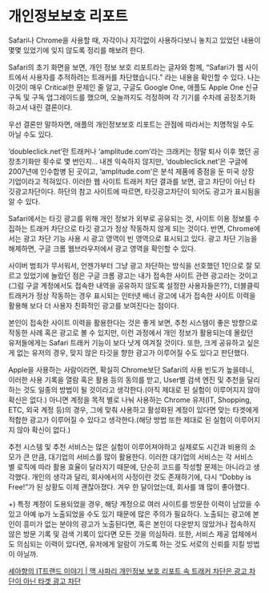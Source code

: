 # 개인정보보호 리포트

Safari나 Chrome을 사용할 때, 자각이나 지각없이 사용하다보니 놓치고 있었던 내용이 몇몇 있었기에 잊지 않도록 정리를 해보려 한다.

Safari의 초기 화면을 보면, 개인 정보 보호 리포트라는 글자와 함께, “Safari가 웹 사이트에서 사용자를 추적하려는 트래커를 차단했습니다.” 라는 내용을 확인할 수 있다. 나는 이것이 매우 Critical한 문제인 줄 알고, 구글도 Google One, 애플도 Apple One 신규 구독 및 구독 업그레이드를 했으며, 오늘까지도 걱정하며 각 기기를 수차례 공장초기화 하고서 내린 결론이다.

우선 결론만 말하자면, 애플의 개인정보보호 리포트는 관점에 따라서는 치명적일 수도 아닐 수도 있다. 

‘doubleclick.net’란 트래커나 ‘amplitude.com’라는 크래커는 정말 퇴사 이후 했던 공장초기화만 횟수로 몇 번인지… 내겐 익숙하지 않지만, ‘doubleclick.net’은 구글에 2007년에 인수합병 된 곳이고, ‘amplitude.com’은 분석 제품에 중점을 둔 미국 상장 기업이라고 적혀있다. 이러한 웹 사이트 트래커 차단 결과를 보면, 광고 차단이 아닌 타깃광고차단이다. 하단의 참고 사이트에 따르면, 타깃광고차단이 되어도 광고가 표시됨을 알 수 있다.

Safari에서는 타깃 광고를 위해 개인 정보가 외부로 공유되는 것, 사이트 이용 정보를 수집하는 트래커 차단으로 타깃 광고가 정상 작동하지 않게 되는 것이다. 반면, Chrome에서는 광고 차단 기능 사용 시 광고 영역이 빈 영역으로 표시되고 있다. 광고 차단 기능을 해제하면, 구글 크롬 웹브라우저에서 광고 영역을 확인할 수 있다.

사이버 범죄가 무서워서, 언젠가부터 그냥 광고 차단하는 방식을 선호했던 1인으로 잘 모르고 있었기에 놀랐던 점은 구글 크롬 광고는 내가 접속한 사이트 관련 광고라는 것이고(그럼 구글 계정에서도 접속한 내역을 공유하지 않도록 설정한 사용자들은??), 더블클릭 트래커가 정상 작동하는 경우 표시되는 인터넷 배너 광고에 내가 접속한 사이트 이력을 활용해 보다 더 사용자 친화적인 광고를 보여진다는 점이다.

본인이 접속한 사이트 이력을 활용한다는 것은 좋게 보면, 추천 시스템이 좋은 방향으로 작동한 사례 혹은 광고로 볼 수 있지만, 이런 과정에서 개인 정보가 활용되는데 몰랐던 유저들에게는 Safari 트래커 기능이 보다 낫게 여겨질 것이다. 또한, 크게 공유하고 싶은 게 없는 유저의 경우, 맞지 않은 타깃을 향한 광고가 이루어질 수도 있다고 판단했다.

Apple을 사용하는 사람이라면, 확실히 Chrome보단 Safari의 사용 빈도가 높을테니, 이러한 사용 기록을 열람 혹은 활용 등의 동의를 받고, User별 검색 엔진 및 추천을 달리하는 것도 일종의 방법이 될 것이라고 생각한다.(아직 제대로 된 실험이 이루어지지 않아 확신은 없다.) 아니면 계정을 목적 별로 나눠 사용하는 Chrome 유저(IT, Shopping, ETC, 외국 계정 등)의 경우, 그에 맞춰 사용하고 활성화된 계정이 있다면 맞는 타겟에게 적합한 광고가 이루어질 수 있다고 생각한다.(해당 방법 또한 제대로 된 실험이 이루어지지 않아 확신이 없다.) 

추천 시스템 및 추천 서비스는 많은 실험이 이루어져야하고 실제로도 시간과 비용의 소모가 큰 만큼, 대기업의 서비스를 많이 활용한다. 이러한 대기업의 서비스는 각 서비스 별 로직에 따라 활용 효율이 달라지기 때문에, 단순히 코드를 작성할 문제는 아니라고 생각했다. 개인의 생각과 달리, 회사에서의 사정이란 것도 존재하기에, 다시 “Dobby is Free!”가 된 상황도 이제 괜찮아졌다. 겨우 한 달이었는데, 회사를 꽤 많이 좋아했다.

+) 특정 계정이 도용되었을 경우, 해당 계정으로 여러 사이트를 방문한 이력이 남았을 수 있고 아예 ip가 노출되었을 수도 있기 때문에 많은 주의가 필요하다. 노출되는 광고에 본인이 흥미가 없는 분야의 광고가 노출된다면, 혹은 본인이 다운받지 않았거나 접속하지 않은 방문 기록 및 검색 기록이 있다면 모든 것을 의심하라. 또한, 서비스 제공 업체에서도 의심되는 이력이 있다면, 유저에게 알람이 가도록 하는 것도 서로의 신뢰를 지킬 방법이 아닐까.

[세아향의 IT트랜드 이야기 | 맥 사파리 개인정보 보호 리포트 속 트래커 차단은 광고 차단이 아닌 타겟 광고 차단](https://m.post.naver.com/viewer/postView.nhn?volumeNo=30401729&memberNo=1834)

